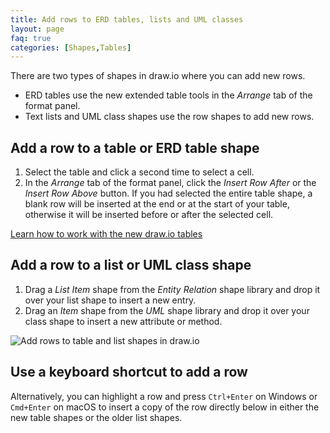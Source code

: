```yaml
---
title: Add rows to ERD tables, lists and UML classes
layout: page
faq: true
categories: [Shapes,Tables]
---
```


There are two types of shapes in draw.io where you can add new rows.
* ERD tables use the new extended table tools in the _Arrange_ tab of the format panel.
* Text lists and UML class shapes use the row shapes to add new rows.

## Add a row to a table or ERD table shape

1. Select the table and click a second time to select a cell.
2. In the _Arrange_ tab of the format panel, click the _Insert Row After_ or the _Insert Row Above_ button. If you had selected the entire table shape, a blank row will be inserted at the end or at the start of your table, otherwise it will be inserted before or after the selected cell.

[Learn how to work with the new draw.io tables](/blog/tables.html)

## Add a row to a list or UML class shape

1. Drag a _List Item_ shape from the _Entity Relation_ shape library and drop it over your list shape to insert a new entry.
2. Drag an _Item_ shape from the _UML_ shape library and drop it over your class shape to insert a new attribute or method.

<img src="/assets/img/blog/add-rows.gif" style="max-width:100%;height:auto;" alt="Add rows to table and list shapes in draw.io">

## Use a keyboard shortcut to add a row

Alternatively, you can highlight a row and press ``Ctrl+Enter`` on Windows or ``Cmd+Enter`` on macOS to insert a copy of the row directly below in either the new table shapes or the older list shapes.
